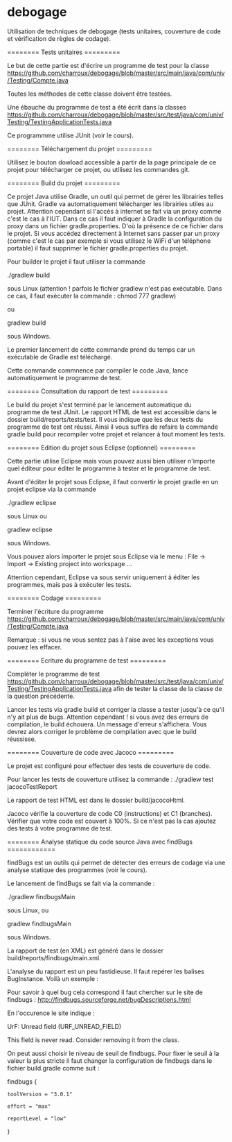 debogage
========

Utilisation de techniques de debogage (tests unitaires, couverture de code et vérification de règles de codage).

======== Tests unitaires =========

Le but de cette partie est d'écrire un programme de test pour la classe https://github.com/charroux/debogage/blob/master/src/main/java/com/univ/Testing/Compte.java

Toutes les méthodes de cette classe doivent être testées.

Une ébauche du programme de test a été écrit dans la classes https://github.com/charroux/debogage/blob/master/src/test/java/com/univ/Testing/TestingApplicationTests.java

Ce programmme utilise JUnit (voir le cours).

======== Téléchargement du projet =========

Utilisez le bouton dowload accessible à partir de la page principale de ce projet pour télécharger ce projet, ou utilisez les commandes git.

======== Build du projet =========

Ce projet Java utilise Gradle, un outil qui permet de gérer les librairies telles que JUnit. Gradle va automatiquement télécharger les librairies utiles au projet. Attention cependant si l'accès à internet se fait via un proxy comme c'est le cas à l'IUT. Dans ce cas il faut indiquer à Gradle la configuration du proxy dans un fichier gradle.properties. D'où la présence de ce fichier dans le projet. Si vous accédez directement à Internet sans passer par un proxy (comme c'est le cas par exemple si vous utilisez le WiFi d'un téléphone portable) il faut supprimer le fichier gradle.properties du projet. 

Pour builder le projet il faut utiliser la commande 

./gradlew build			

sous Linux (attention ! parfois le fichier gradlew n'est pas exécutable. Dans ce cas, il faut exécuter la commande : chmod 777 gradlew)

ou

gradlew build			

sous Windows. 

Le premier lancement de cette commande prend du temps car un exécutable de Gradle est téléchargé.

Cette commande commnence par compiler le code Java, lance automatiquement le programme de test. 

======== Consultation du rapport de test =========

Le build du projet s'est terminé par le lancement automatique du programme de test JUnit. Le rapport HTML de test est accessible dans le dossier build/reports/tests/test. Il vous indique que les deux tests du programme de test ont réussi. Ainsi il vous suffira de refaire la commande gradle build pour recompiler votre projet et relancer à tout moment les tests.

======== Edition du projet sous Eclipse (optionnel) =========

Cette partie utilise Eclipse mais vous pouvez aussi bien utiliser n'importe quel éditeur pour éditer le programme à tester et le programme de test.

Avant d'éditer le projet sous Eclipse, il faut convertir le projet gradle en un projet eclipse via la commande

./gradlew eclipse		

sous Linux ou

gradlew eclipse		

sous Windows.

Vous pouvez alors importer le projet sous Eclipse via le menu : File -> Import -> Existing project into workspage ...

Attention cependant, Eclipse va sous servir uniquement à éditer les programmes, mais pas à exécuter les tests.

======== Codage =========

Terminer l'écriture du programme https://github.com/charroux/debogage/blob/master/src/main/java/com/univ/Testing/Compte.java

Remarque : si vous ne vous sentez pas  à l'aise avec les exceptions vous pouvez les effacer.

======== Ecriture du programme de test =========

Compléter le programme de test https://github.com/charroux/debogage/blob/master/src/test/java/com/univ/Testing/TestingApplicationTests.java
afin de tester la classe de la classe de la question précédente.

Lancer les tests via gradle build et corriger la classe a tester jusqu'à ce qu'il n'y ait plus de bugs. Attention cependant ! si vous avez des erreurs de compilation, le build échouera. Un message d'erreur s'affichera. Vous devrez alors corriger le problème de compilation avec que le build réussisse.

======== Couverture de code avec Jacoco =========

Le projet est configuré pour effectuer des tests de couverture de code. 

Pour lancer les tests de couverture utilisez la commande : ./gradlew test jacocoTestReport

Le rapport de test HTML est dans le dossier build/jacocoHtml.

Jacoco vérifie la couverture de code C0 (instructions) et C1 (branches). Vérifier que votre code est couvert à 100%. Si ce n'est pas la cas ajoutez des tests à votre programme de test.

======== Analyse statique du code source Java avec findBugs ============

findBugs est un outils qui permet de détecter des erreurs de codage via une analyse statique des programmes (voir le cours).

Le lancement de findBugs se fait via la commande :

./gradlew findbugsMain

sous Linux, ou 

gradlew findbugsMain

sous Windows.

La rapport de test (en XML) est généré dans le dossier build/reports/findbugs/main.xml.

L'analyse du rapport est un peu fastidieuse. Il faut repérer les balises BugInstance. Voilà un exemple :

<BugInstance type="URF_UNREAD_FIELD" priority="2" rank="18" abbrev="UrF" category="PERFORMANCE">
  
Pour savoir à quel bug cela correspond il faut chercher sur le site de findbugs : http://findbugs.sourceforge.net/bugDescriptions.html

En l'occurence le site indique :

UrF: Unread field (URF_UNREAD_FIELD)

This field is never read.  Consider removing it from the class.

On peut aussi choisir le niveau de seuil de findbugs. Pour fixer le seuil à la valeur la plus stricte il faut changer la configuration de findbugs dans le fichier build.gradle comme suit :

findbugs {

	toolVersion = "3.0.1"

	effort = "max"
	
	reportLevel = "low"
	
}
